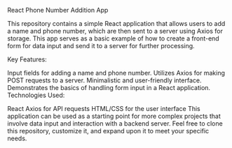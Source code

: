 React Phone Number Addition App

This repository contains a simple React application that allows users to add a name and phone number, which are then sent to a server using Axios for storage. This app serves as a basic example of how to create a front-end form for data input and send it to a server for further processing.

Key Features:

Input fields for adding a name and phone number.
Utilizes Axios for making POST requests to a server.
Minimalistic and user-friendly interface.
Demonstrates the basics of handling form input in a React application.
Technologies Used:

React
Axios for API requests
HTML/CSS for the user interface
This application can be used as a starting point for more complex projects that involve data input and interaction with a backend server. Feel free to clone this repository, customize it, and expand upon it to meet your specific needs.
